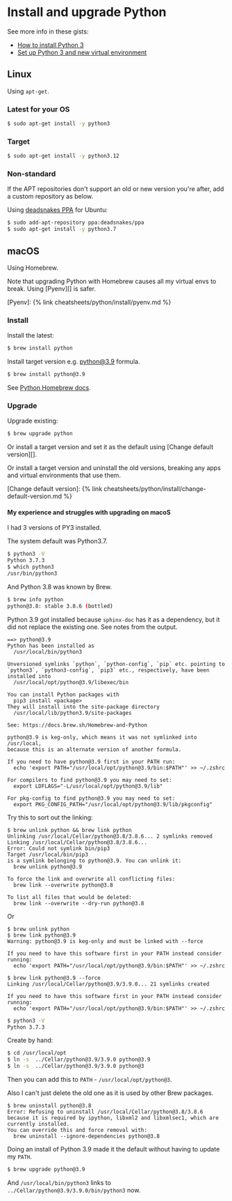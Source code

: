 # Install and upgrade Python

See more info in these gists:

- [How to install Python 3](https://gist.github.com/MichaelCurrin/57caae30bd7b0991098e9804a9494c23)
- [Set up Python 3 and new virtual environment](https://gist.github.com/MichaelCurrin/3a4d14ba1763b4d6a1884f56a01412b7)


## Linux

Using `apt-get`.

### Latest for your OS

```sh
$ sudo apt-get install -y python3
```

### Target

```sh
$ sudo apt-get install -y python3.12
```

### Non-standard

If the APT repositories don't support an old or new version you're after, add a custom repository as below.

Using [deadsnakes PPA](https://launchpad.net/%7Edeadsnakes/+archive/ubuntu/ppa) for Ubuntu:

```sh
$ sudo add-apt-repository ppa:deadsnakes/ppa
$ sudo apt-get install -y python3.7
```


## macOS

Using Homebrew.

Note that upgrading Python with Homebrew causes all my virtual envs to break. Using [Pyenv][] is safer.

[Pyenv]: {% link cheatsheets/python/install/pyenv.md %}

### Install

Install the latest:

```sh
$ brew install python
```

Install target version e.g. [python@3.9](https://formulae.brew.sh/formula/python@3.9) formula.

```sh
$ brew install python@3.9
```

See [Python Homebrew docs](https://docs.brew.sh/Homebrew-and-Python).

### Upgrade

Upgrade existing:

```sh
$ brew upgrade python
```

Or install a target version and set it as the default using [Change default version][].

Or install a target version and uninstall the old versions, breaking any apps and virtual environments that use them.

[Change default version]: {% link cheatsheets/python/install/change-default-version.md %}

#### My experience and struggles with upgrading on macoS

I had 3 versions of PY3 installed.

The system default was Python3.7.

```sh
$ python3 -V
Python 3.7.3
$ which python3
/usr/bin/python3
```

And Python 3.8 was known by Brew.

```sh
$ brew info python
python@3.8: stable 3.8.6 (bottled)
```

Python 3.9 got installed because `sphinx-doc` has it as a dependency, but it did not replace the existing one. See notes from the output.

```
==> python@3.9
Python has been installed as
  /usr/local/bin/python3

Unversioned symlinks `python`, `python-config`, `pip` etc. pointing to
`python3`, `python3-config`, `pip3` etc., respectively, have been installed into
  /usr/local/opt/python@3.9/libexec/bin

You can install Python packages with
  pip3 install <package>
They will install into the site-package directory
  /usr/local/lib/python3.9/site-packages

See: https://docs.brew.sh/Homebrew-and-Python

python@3.9 is keg-only, which means it was not symlinked into /usr/local,
because this is an alternate version of another formula.

If you need to have python@3.9 first in your PATH run:
  echo 'export PATH="/usr/local/opt/python@3.9/bin:$PATH"' >> ~/.zshrc

For compilers to find python@3.9 you may need to set:
  export LDFLAGS="-L/usr/local/opt/python@3.9/lib"

For pkg-config to find python@3.9 you may need to set:
  export PKG_CONFIG_PATH="/usr/local/opt/python@3.9/lib/pkgconfig"
```


Try this to sort out the linking:

```console
$ brew unlink python && brew link python
Unlinking /usr/local/Cellar/python@3.8/3.8.6... 2 symlinks removed
Linking /usr/local/Cellar/python@3.8/3.8.6...
Error: Could not symlink bin/pip3
Target /usr/local/bin/pip3
is a symlink belonging to python@3.9. You can unlink it:
  brew unlink python@3.9

To force the link and overwrite all conflicting files:
  brew link --overwrite python@3.8

To list all files that would be deleted:
  brew link --overwrite --dry-run python@3.8
```

Or

```console
$ brew unlink python
$ brew link python@3.9
Warning: python@3.9 is keg-only and must be linked with --force

If you need to have this software first in your PATH instead consider running:
  echo 'export PATH="/usr/local/opt/python@3.9/bin:$PATH"' >> ~/.zshrc
```

```console
$ brew link python@3.9 --force
Linking /usr/local/Cellar/python@3.9/3.9.0... 21 symlinks created

If you need to have this software first in your PATH instead consider running:
  echo 'export PATH="/usr/local/opt/python@3.9/bin:$PATH"' >> ~/.zshrc
```
```sh
$ python3 -V
Python 3.7.3
```

Create by hand:

```sh
$ cd /usr/local/opt
$ ln -s  ../Cellar/python@3.9/3.9.0 python@3.9
$ ln -s  ../Cellar/python@3.9/3.9.0 python@3
```

Then you can add this to `PATH` - `/usr/local/opt/python@3`.

Also I can't just delete the old one as it is used by other Brew packages.

```console
$ brew uninstall python@3.8
Error: Refusing to uninstall /usr/local/Cellar/python@3.8/3.8.6
because it is required by ipython, libxml2 and libxmlsec1, which are currently installed.
You can override this and force removal with:
  brew uninstall --ignore-dependencies python@3.8
```

Doing an install of Python 3.9 made it the default without having to update my `PATH`.

```sh
$ brew upgrade python@3.9
```

And `/usr/local/bin/python3` links to `../Cellar/python@3.9/3.9.0/bin/python3` now.

